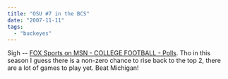 ```yaml
---
title: "OSU #7 in the BCS"
date: "2007-11-11"
tags: 
  - "buckeyes"
---
```


Sigh -- [FOX Sports on MSN - COLLEGE FOOTBALL - Polls](http://msn.foxsports.com/cfb/poll?poll=BCS "FOX Sports on MSN - COLLEGE FOOTBALL - Polls"). Tho in this season I guess there is a non-zero chance to rise back to the top 2, there are a lot of games to play yet. Beat Michigan!
